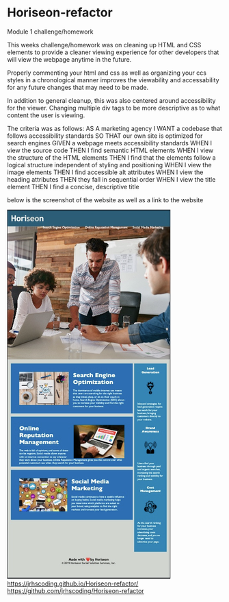 # Horiseon-refactor
Module 1 challenge/homework

This weeks challenge/homework was on cleaning up HTML and CSS elements to provide a cleaner viewing experience for other developers
that will view the webpage anytime in the future.

Properly commenting your html and css as well as organizing your ccs styles in a chronological manner improves the viewability and 
accessability for any future changes that may need to be made.

In addition to general cleanup, this was also centered around accessibility for the viewer. Changing multiple div tags to be more
descriptive as to what content the user is viewing. 

The criteria was as follows:
AS A marketing agency
I WANT a codebase that follows accessibility standards
SO THAT our own site is optimized for search engines
GIVEN a webpage meets accessibility standards
WHEN I view the source code
THEN I find semantic HTML elements
WHEN I view the structure of the HTML elements
THEN I find that the elements follow a logical structure independent of styling and positioning
WHEN I view the image elements
THEN I find accessible alt attributes
WHEN I view the heading attributes
THEN they fall in sequential order
WHEN I view the title element
THEN I find a concise, descriptive title

below is the screenshot of the website as well as a link to the website

![websitescreenshot](./assets/images/website%20screenshot.png)
https://jrhscoding.github.io/Horiseon-refactor/
https://github.com/jrhscoding/Horiseon-refactor